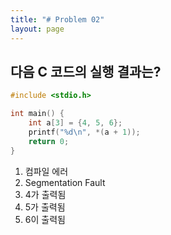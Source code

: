```yaml
---
title: "# Problem 02"
layout: page
---
```


## 다음 C 코드의 실행 결과는?

```c
#include <stdio.h>

int main() {
    int a[3] = {4, 5, 6};
    printf("%d\n", *(a + 1));
    return 0;
}
```

1. 컴파일 에러
2. Segmentation Fault
3. 4가 출력됨
4. 5가 출력됨
5. 6이 출력됨
